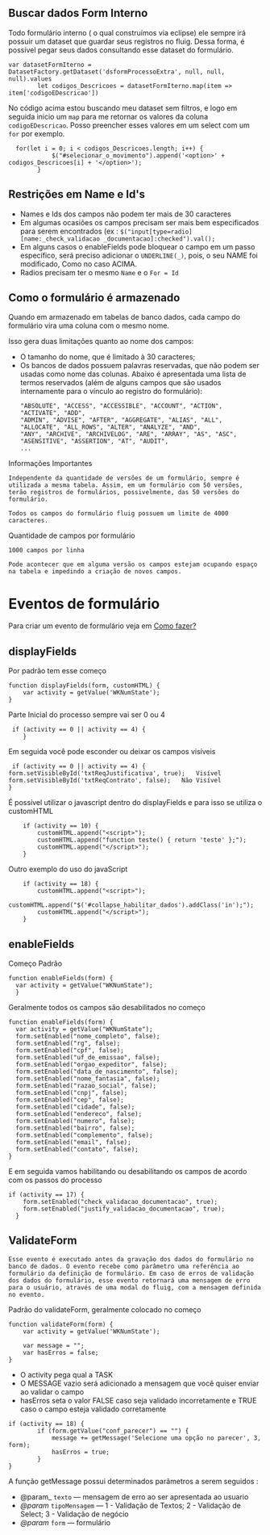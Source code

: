 <script type="module" src="/js/checkauth.js"></script>

## Buscar dados Form Interno
Todo formulário interno ( o qual construímos via eclipse) ele sempre irá possuir um dataset que guardar seus registros no fluig.
Dessa forma, é possível pegar seus dados consultando esse dataset do formulário.
```
var datasetFormIterno = DatasetFactory.getDataset('dsformProcessoExtra', null, null, null).values
        let codigos_Descricoes = datasetFormIterno.map(item => item['codigoEDescricao'])
```
No código acima estou buscando meu dataset sem filtros, e logo em seguida inicio um `map` para me retornar os valores da coluna `codigoEDescricao`. Posso preencher esses valores em um select com um `for` por exemplo.
```
  for(let i = 0; i < codigos_Descricoes.length; i++) {
            $("#selecionar_o_movimento").append('<option>' + codigos_Descricoes[i] + '</option>');
        }
```

## Restrições em Name e Id's
* Names e Ids dos campos não podem ter mais de 30 caracteres
* Em algumas ocasiões os campos precisam ser mais bem especificados para serem encontrados (ex : ```$("input[type=radio][name:_check_validacao
_documentacao]:checked").val();```
* Em alguns casos o enableFields pode bloquear o campo em um passo específico, será preciso adicionar o ```UNDERLINE(_)```, pois, o seu NAME foi modificado, Como no caso ACIMA.
* Radios precisam ter o mesmo ```Name``` e o ```For = Id```


## Como o formulário é armazenado
Quando em armazenado em tabelas de banco dados, cada campo do formulário vira uma coluna com o mesmo nome.

Isso gera duas limitações quanto ao nome dos campos:
<ul>
<li>
O tamanho do nome, que é limitado à 30 caracteres;
</li>
<li>
Os bancos de dados possuem palavras reservadas, que não podem ser usadas como nome das colunas. Abaixo é apresentada uma lista de termos reservados (além de alguns campos que são usados internamente para o vínculo ao registro do formulário):


```
"ABSOLUTE", "ACCESS", "ACCESSIBLE", "ACCOUNT", "ACTION", "ACTIVATE", "ADD",
"ADMIN", "ADVISE", "AFTER", "AGGREGATE", "ALIAS", "ALL", "ALLOCATE", "ALL_ROWS", "ALTER", "ANALYZE", "AND",
"ANY", "ARCHIVE", "ARCHIVELOG", "ARE", "ARRAY", "AS", "ASC", "ASENSITIVE", "ASSERTION", "AT", "AUDIT",
...
```
</li>
</ul>

Informações Importantes
```
Independente da quantidade de versões de um formulário, sempre é utilizada a mesma tabela. Assim, em um formulário com 50 versões, terão registros de formulários, possivelmente, das 50 versões do formulário.
```
```
Todos os campos do formulário fluig possuem um limite de 4000 caracteres.
```
Quantidade de campos por formulário
```
1000 campos por linha
```
`Pode acontecer que em alguma versão os campos estejam ocupando espaço na tabela e impedindo a criação de novos campos.`

# Eventos de formulário
Para criar um evento de formulário veja em [Como fazer?](Introduções.md/#como-criar-um-evento-de-formulário)

##  displayFields
Por padrão tem esse começo
```
function displayFields(form, customHTML) {
    var activity = getValue('WKNumState');
}
```
Parte Inicial do processo sempre vai ser 0 ou 4
```
 if (activity == 0 || activity == 4) {
    }
```
Em seguida você pode esconder ou deixar os campos visíveis
```
 if (activity == 0 || activity == 4) {
form.setVisibleById('txtReqJustificativa', true);   Visível
form.setVisibleById('txtReqContrato', false);   Não Visível
}
```
É possível utilizar o javascript dentro do displayFields e para isso se utiliza o customHTML
```
    if (activity == 10) {
        customHTML.append("<script>");
        customHTML.append("function teste() { return 'teste' };");
        customHTML.append("</script>");
    }
```
Outro exemplo do uso do javaScript 
```
    if (activity == 18) {
        customHTML.append("<script>");
        customHTML.append("$('#collapse_habilitar_dados').addClass('in');");
        customHTML.append("</script>");
    }
```

##  enableFields
Começo Padrão
```
function enableFields(form) {
  var activity = getValue("WKNumState");
  }
```
Geralmente todos os campos são desabilitados no começo
```
function enableFields(form) {
  var activity = getValue("WKNumState");
  form.setEnabled("nome_completo", false);
  form.setEnabled("rg", false);
  form.setEnabled("cpf", false);
  form.setEnabled("uf_de_emissao", false);
  form.setEnabled("orgao_expeditor", false);
  form.setEnabled("data_de_nascimento", false);
  form.setEnabled("nome_fantasia", false);
  form.setEnabled("razao_social", false);
  form.setEnabled("cnpj", false);
  form.setEnabled("cep", false);
  form.setEnabled("cidade", false);
  form.setEnabled("endereco", false);
  form.setEnabled("numero", false);
  form.setEnabled("bairro", false);
  form.setEnabled("complemento", false);
  form.setEnabled("email", false);
  form.setEnabled("contato", false);
}
```
E em seguida vamos habilitando ou desabilitando os campos de acordo com os passos do processo
```
if (activity == 17) {
    form.setEnabled("check_validacao_documentacao", true);
    form.setEnabled("justify_validacao_documentacao", true);
  }
```

##  ValidateForm
```
Esse evento é executado antes da gravação dos dados do formulário no banco de dados. O evento recebe como parâmetro uma referência ao formulário da definição de formulário. Em caso de erros de validação dos dados do formulário, esse evento retornará uma mensagem de erro para o usuário, através de uma modal do fluig, com a mensagem definida no evento.
```
Padrão do validateForm, geralmente colocado no começo
```
function validateForm(form) {
    var activity = getValue('WKNumState');

    var message = "";
    var hasErros = false;
}
```
* O activity pega qual a TASK
* O MESSAGE vazio será adicionado a mensagem que você quiser enviar ao validar o campo
*  hasErros seta o valor FALSE caso seja validado incorretamente e TRUE caso o campo esteja validado corretamente
```
if (activity == 18) {
        if (form.getValue("conf_parecer") == "") {
            message += getMessage('Selecione uma opção no parecer', 3, form);
            hasErros = true;
        }
}
```
A função getMessage possui determinados parâmetros a serem seguidos : 
* @param_ `texto` — mensagem de erro ao ser apresentada ao usuario
* _@param_ `tipoMensagem` — 1 - Validação de Textos; 2 - Validação de Select; 3 - Validação de negócio
* _@param_ `form` — formulário

